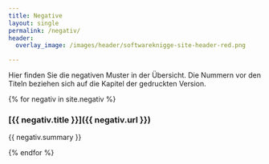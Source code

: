```yaml
---
title: Negative
layout: single
permalink: /negativ/
header:
  overlay_image: /images/header/softwareknigge-site-header-red.png

---
```


Hier finden Sie die negativen Muster in der Übersicht.
Die Nummern vor den Titeln beziehen sich auf die Kapitel der gedruckten Version.


{% for negativ in site.negativ %}

### [{{ negativ.title }}]({{ negativ.url }})

{{ negativ.summary }}

{% endfor %}
